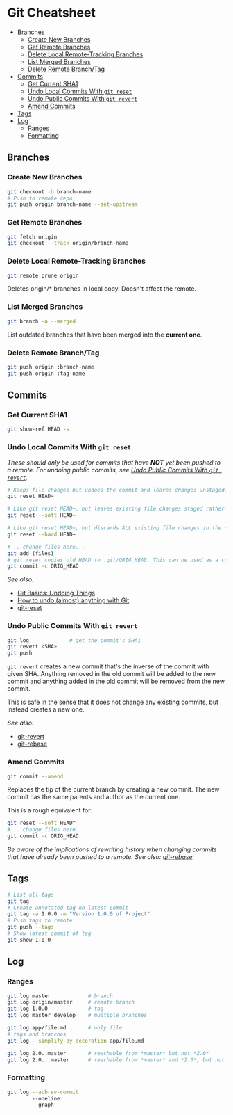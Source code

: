 # Git Cheatsheet

- [Branches](#branches)
    - [Create New Branches](#create-new-branches)
    - [Get Remote Branches](#get-remote-branches)
    - [Delete Local Remote-Tracking Branches](#delete-local-remote-tracking-branches)
    - [List Merged Branches](#list-merged-branches)
    - [Delete Remote Branch/Tag](#delete-remote-branchtag)
- [Commits](#commits)
    - [Get Current SHA1](#get-current-sha1)
    - [Undo Local Commits With `git reset`](#undo-local-commits-with-git-reset)
    - [Undo Public Commits With `git revert`](#undo-public-commits-with-git-revert)
    - [Amend Commits](#amend-commits)
- [Tags](#tags)
- [Log](#log)
    - [Ranges](#ranges)
    - [Formatting](#formatting)

## Branches

### Create New Branches

```sh
git checkout -b branch-name
# Push to remote repo
git push origin branch-name --set-upstream
```

### Get Remote Branches

```sh
git fetch origin
git checkout --track origin/branch-name
```

### Delete Local Remote-Tracking Branches

```sh
git remote prune origin
```

Deletes origin/* branches in local copy. Doesn't affect the remote.

### List Merged Branches

```sh
git branch -a --merged
```

List outdated branches that have been merged into the **current one**.

### Delete Remote Branch/Tag

```sh
git push origin :branch-name
git push origin :tag-name
```

## Commits

### Get Current SHA1

```sh
git show-ref HEAD -s
```

### Undo Local Commits With `git reset`

_These should only be used for commits that have **NOT** yet been pushed to a remote. For undoing public commits, see [Undo Public Commits With `git revert`](#undo-public-commits-with-git-revert)._

```sh
# Keeps file changes but undoes the commit and leaves changes unstaged. HEAD~ is the same as HEAD~1.
git reset HEAD~

# Like git reset HEAD~, but leaves existing file changes staged rather than unstaged.
git reset --soft HEAD~

# Like git reset HEAD~, but discards ALL existing file changes in the commit. The commit can only be brought back if it is still in the reflog (see git reflog).
git reset --hard HEAD~

# ...change files here...
git add (files)
# git reset copies old HEAD to .git/ORIG_HEAD. This can be used as a commit object
git commit -c ORIG_HEAD
```

_See also:_

* [Git Basics: Undoing Things](https://git-scm.com/book/en/v2/Git-Basics-Undoing-Things)
* [How to undo (almost) anything with Git](https://blog.github.com/2015-06-08-how-to-undo-almost-anything-with-git/)
* [git-reset](https://git-scm.com/docs/git-reset)

### Undo Public Commits With `git revert`

```sh
git log             # get the commit's SHA1
git revert <SHA>
git push
```

`git revert` creates a new commit that's the inverse of the commit with given SHA. Anything removed in the old commit will be added to the new commit and anything added in the old commit will be removed from the new commit.

This is safe in the sense that it does not change any existing commits, but instead creates a new one.

_See also:_

* [git-revert](https://git-scm.com/docs/git-revert)
* [git-rebase](https://git-scm.com/docs/git-rebase)

### Amend Commits

```sh
git commit --amend
```

Replaces the tip of the current branch by creating a new commit. The new commit has the same parents and author as the current one.

This is a rough equivalent for:

```sh
git reset --soft HEAD^
# ...change files here...
git commit -c ORIG_HEAD
```

_Be aware of the implications of rewriting history when changing commits that have already been pushed to a remote. See also: [git-rebase](https://git-scm.com/docs/git-rebase)._

## Tags

```sh
# List all tags
git tag
# Create annotated tag on latest commit
git tag -a 1.0.0 -m "Version 1.0.0 of Project"
# Push tags to remote
git push --tags
# Show latest commit of tag
git show 1.0.0
```

## Log

### Ranges

```sh
git log master            # branch
git log origin/master     # remote branch
git log 1.0.0             # tag
git log master develop    # multiple branches

git log app/file.md       # only file
# tags and branches
git log --simplify-by-decoration app/file.md

git log 2.0..master       # reachable from *master* but not *2.0*
git log 2.0...master      # reachable from *master* and *2.0*, but not both
```

### Formatting

```sh
git log --abbrev-commit
        --oneline
        --graph
```
